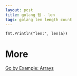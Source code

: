 ```yaml
---
layout: post
title: golang 팁 - len
tags: golang len length count
---
```


```
fmt.Println("len:", len(a))
```

# More
[Go by Example: Arrays](https://gobyexample.com/arrays)
